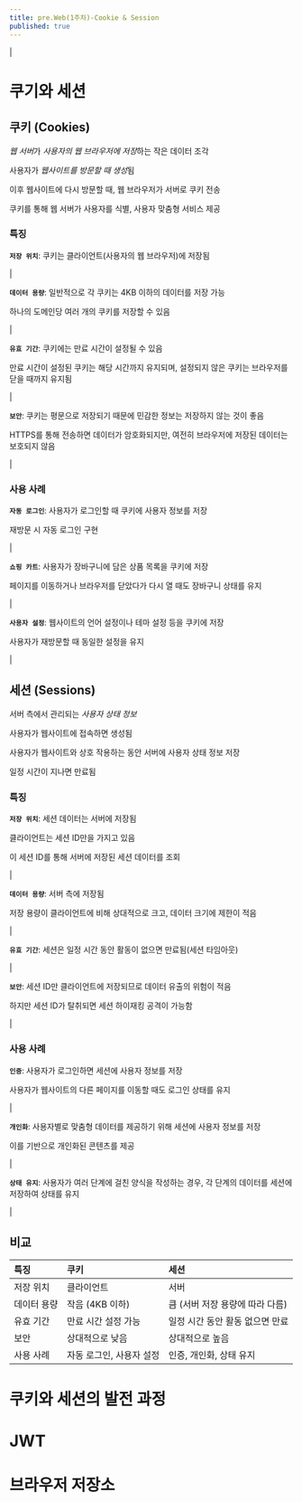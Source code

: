 ```yaml
---
title: pre.Web(1주차)-Cookie & Session
published: true
---
```


|

# 쿠기와 세션

## 쿠키 (Cookies)

*웹 서버*가 *사용자의 웹 브라우저에 저장*하는 작은 데이터 조각

사용자가 *웹사이트를 방문할 때 생성*됨

이후 웹사이트에 다시 방문할 때, 웹 브라우저가 서버로 쿠키 전송

쿠키를 통해 웹 서버가 사용자를 식별, 사용자 맞춤형 서비스 제공

### 특징

**`저장 위치`**: 쿠키는 클라이언트(사용자의 웹 브라우저)에 저장됨

|

**`데이터 용량`**: 일반적으로 각 쿠키는 4KB 이하의 데이터를 저장 가능

하나의 도메인당 여러 개의 쿠키를 저장할 수 있음

|

**`유효 기간`**: 쿠키에는 만료 시간이 설정될 수 있음

만료 시간이 설정된 쿠키는 해당 시간까지 유지되며, 설정되지 않은 쿠키는 브라우저를 닫을 때까지 유지됨

|

**`보안`**: 쿠키는 평문으로 저장되기 때문에 민감한 정보는 저장하지 않는 것이 좋음

HTTPS를 통해 전송하면 데이터가 암호화되지만, 여전히 브라우저에 저장된 데이터는 보호되지 않음

|

### 사용 사례

**`자동 로그인`**: 사용자가 로그인할 때 쿠키에 사용자 정보를 저장

재방문 시 자동 로그인 구현

|

**`쇼핑 카트`**: 사용자가 장바구니에 담은 상품 목록을 쿠키에 저장

페이지를 이동하거나 브라우저를 닫았다가 다시 열 때도 장바구니 상태를 유지

|

**`사용자 설정`**: 웹사이트의 언어 설정이나 테마 설정 등을 쿠키에 저장

사용자가 재방문할 때 동일한 설정을 유지

|

## 세션 (Sessions)

서버 측에서 관리되는 *사용자 상태 정보*

사용자가 웹사이트에 접속하면 생성됨

사용자가 웹사이트와 상호 작용하는 동안 서버에 사용자 상태 정보 저장

일정 시간이 지나면 만료됨

### 특징

**`저장 위치`**: 세션 데이터는 서버에 저장됨

클라이언트는 세션 ID만을 가지고 있음

이 세션 ID를 통해 서버에 저장된 세션 데이터를 조회

|

**`데이터 용량`**: 서버 측에 저장됨

저장 용량이 클라이언트에 비해 상대적으로 크고, 데이터 크기에 제한이 적음

|

**`유효 기간`**: 세션은 일정 시간 동안 활동이 없으면 만료됨(세션 타임아웃)

|

**`보안`**: 세션 ID만 클라이언트에 저장되므로 데이터 유출의 위험이 적음

하지만 세션 ID가 탈취되면 세션 하이재킹 공격이 가능함

|

### 사용 사례

**`인증`**: 사용자가 로그인하면 세션에 사용자 정보를 저장

사용자가 웹사이트의 다른 페이지를 이동할 때도 로그인 상태를 유지

|

**`개인화`**: 사용자별로 맞춤형 데이터를 제공하기 위해 세션에 사용자 정보를 저장

이를 기반으로 개인화된 콘텐츠를 제공

|

**`상태 유지`**: 사용자가 여러 단계에 걸친 양식을 작성하는 경우, 각 단계의 데이터를 세션에 저장하여 상태를 유지

|

## 비교
| 특징 | 쿠키 | 세션 |
|:-----|:-----|:-----|
| 저장 위치 | 클라이언트 | 서버 |
| 데이터 용량 | 작음 (4KB 이하) | 큼 (서버 저장 용량에 따라 다름) |
| 유효 기간 | 만료 시간 설정 가능 | 일정 시간 동안 활동 없으면 만료 |
| 보안 |	상대적으로 낮음 | 상대적으로 높음 |
| 사용 사례 | 자동 로그인, 사용자 설정 | 인증, 개인화, 상태 유지 |

# 쿠키와 세션의 발전 과정
# JWT
# 브라우저 저장소